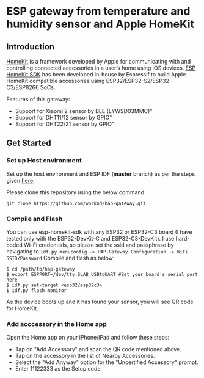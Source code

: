 # ESP gateway from temperature and humidity sensor and Apple HomeKit
## Introduction

[HomeKit](https://developer.apple.com/homekit/) is a framework developed by Apple for communicating with and controlling connected accessories in a user’s home using iOS devices.
[ESP HomeKit SDK](https://github.com/espressif/esp-homekit-sdk/) has been developed in-house by Espressif to build Apple HomeKit compatible accessories using ESP32/ESP32-S2/ESP32-C3/ESP8266 SoCs.

Features of this gateway:

* Support for Xiaomi 2 sensor by BLE (LYWSD03MMC)"
* Support for DHT11/12 sensor by GPIO"
* Support for DHT22/21 sensor by GPIO"

## Get Started

### Set up Host environment

Set up the host environment and ESP IDF (**master** branch) as per the steps given [here](https://docs.espressif.com/projects/esp-idf/en/latest/get-started/index.html).

Please clone this repository using the below command:

```text
git clone https://github.com/worknd/hap-gateway.git
```

### Compile and Flash

You can use esp-homekit-sdk with any ESP32 or ESP32-C3 board (I have tested only with the ESP32-DevKit-C and ESP32-C3-DevKit).
I use hard-coded Wi-Fi credentials, so please set the ssid and passphrase by navigating to `idf.py menuconfig -> HAP-Gateway Configuration -> WiFi SSID/Password`
Compile and flash as below:

```text
$ cd /path/to/hap-gateway
$ export ESPPORT=/dev/tty.SLAB_USBtoUART #Set your board's serial port here
$ idf.py set-target <esp32/esp32c3>
$ idf.py flash monitor
```

As the device boots up and it has found your sensor, you will see QR code for HomeKit.

### Add acccessory in the Home app

Open the Home app on your iPhone/iPad and follow these steps:

- Tap on "Add Accessory" and scan the QR code mentioned above.
- Tap on the accessory in the list of Nearby Accessories.
- Select the "Add Anyway" option for the "Uncertified Accessory" prompt.
- Enter 11122333 as the Setup code.
